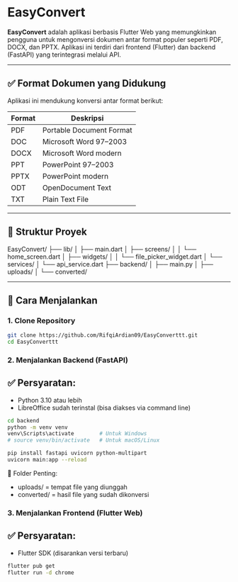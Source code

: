 # EasyConvert

**EasyConvert** adalah aplikasi berbasis Flutter Web yang memungkinkan pengguna untuk mengonversi dokumen antar format populer seperti PDF, DOCX, dan PPTX. Aplikasi ini terdiri dari frontend (Flutter) dan backend (FastAPI) yang terintegrasi melalui API.

---

## ✅ Format Dokumen yang Didukung

Aplikasi ini mendukung konversi antar format berikut:

| Format | Deskripsi                 |
|--------|---------------------------|
| PDF    | Portable Document Format |
| DOC    | Microsoft Word 97–2003   |
| DOCX   | Microsoft Word modern    |
| PPT    | PowerPoint 97–2003       |
| PPTX   | PowerPoint modern        |
| ODT    | OpenDocument Text        |
| TXT    | Plain Text File          |

---

## 📁 Struktur Proyek

EasyConvert/
├── lib/
│   ├── main.dart
│   ├── screens/
│   │   └── home_screen.dart
│   ├── widgets/
│   │   └── file_picker_widget.dart
│   └── services/
│       └── api_service.dart
├── backend/
│   ├── main.py
│   ├── uploads/
│   └── converted/


---

## 🚀 Cara Menjalankan

### 1. Clone Repository

```bash
git clone https://github.com/RifqiArdian09/EasyConverttt.git
cd EasyConverttt
```

### 2. Menjalankan Backend (FastAPI)

## ✅ Persyaratan:
- Python 3.10 atau lebih
- LibreOffice sudah terinstal (bisa diakses via command line)

```bash
cd backend
python -m venv venv
venv\Scripts\activate        # Untuk Windows
# source venv/bin/activate   # Untuk macOS/Linux

pip install fastapi uvicorn python-multipart
uvicorn main:app --reload

```

📂 Folder Penting:
- uploads/ = tempat file yang diunggah
- converted/ = hasil file yang sudah dikonversi

### 3. Menjalankan Frontend (Flutter Web)

## ✅ Persyaratan:
- Flutter SDK (disarankan versi terbaru)

```bash
flutter pub get
flutter run -d chrome
```



